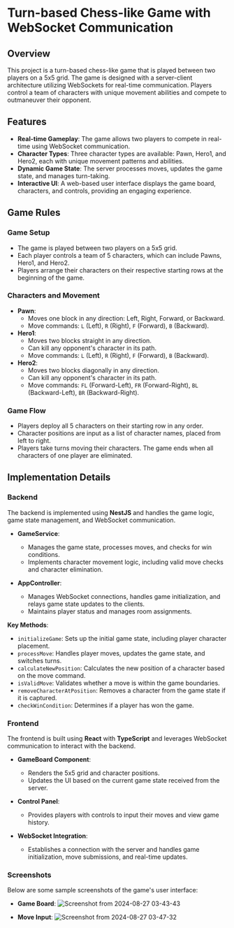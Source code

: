 # Turn-based Chess-like Game with WebSocket Communication

## Overview
This project is a turn-based chess-like game that is played between two players on a 5x5 grid. The game is designed with a server-client architecture utilizing WebSockets for real-time communication. Players control a team of characters with unique movement abilities and compete to outmaneuver their opponent.

## Features
- **Real-time Gameplay**: The game allows two players to compete in real-time using WebSocket communication.
- **Character Types**: Three character types are available: Pawn, Hero1, and Hero2, each with unique movement patterns and abilities.
- **Dynamic Game State**: The server processes moves, updates the game state, and manages turn-taking.
- **Interactive UI**: A web-based user interface displays the game board, characters, and controls, providing an engaging experience.

## Game Rules

### Game Setup
- The game is played between two players on a 5x5 grid.
- Each player controls a team of 5 characters, which can include Pawns, Hero1, and Hero2.
- Players arrange their characters on their respective starting rows at the beginning of the game.

### Characters and Movement
- **Pawn**:
  - Moves one block in any direction: Left, Right, Forward, or Backward.
  - Move commands: `L` (Left), `R` (Right), `F` (Forward), `B` (Backward).
- **Hero1**:
  - Moves two blocks straight in any direction.
  - Can kill any opponent's character in its path.
  - Move commands: `L` (Left), `R` (Right), `F` (Forward), `B` (Backward).
- **Hero2**:
  - Moves two blocks diagonally in any direction.
  - Can kill any opponent's character in its path.
  - Move commands: `FL` (Forward-Left), `FR` (Forward-Right), `BL` (Backward-Left), `BR` (Backward-Right).

### Game Flow
- Players deploy all 5 characters on their starting row in any order.
- Character positions are input as a list of character names, placed from left to right.
- Players take turns moving their characters. The game ends when all characters of one player are eliminated.

## Implementation Details

### Backend
The backend is implemented using **NestJS** and handles the game logic, game state management, and WebSocket communication.

- **GameService**:
  - Manages the game state, processes moves, and checks for win conditions.
  - Implements character movement logic, including valid move checks and character elimination.

- **AppController**:
  - Manages WebSocket connections, handles game initialization, and relays game state updates to the clients.
  - Maintains player status and manages room assignments.

**Key Methods**:
- `initializeGame`: Sets up the initial game state, including player character placement.
- `processMove`: Handles player moves, updates the game state, and switches turns.
- `calculateNewPosition`: Calculates the new position of a character based on the move command.
- `isValidMove`: Validates whether a move is within the game boundaries.
- `removeCharacterAtPosition`: Removes a character from the game state if it is captured.
- `checkWinCondition`: Determines if a player has won the game.

### Frontend
The frontend is built using **React** with **TypeScript** and leverages WebSocket communication to interact with the backend.

- **GameBoard Component**:
  - Renders the 5x5 grid and character positions.
  - Updates the UI based on the current game state received from the server.

- **Control Panel**:
  - Provides players with controls to input their moves and view game history.

- **WebSocket Integration**:
  - Establishes a connection with the server and handles game initialization, move submissions, and real-time updates.

### Screenshots
Below are some sample screenshots of the game's user interface:

- **Game Board**:
  ![Screenshot from 2024-08-27 03-43-43](https://github.com/user-attachments/assets/8ab8008d-47b2-47c7-a40c-8d5164151918)


- **Move Input**:
  ![Screenshot from 2024-08-27 03-47-32](https://github.com/user-attachments/assets/c38a7e06-f762-483c-ad47-b50afec91efc)

